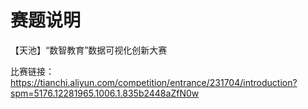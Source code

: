 # 赛题说明
【天池】“数智教育”数据可视化创新大赛

比赛链接：https://tianchi.aliyun.com/competition/entrance/231704/introduction?spm=5176.12281965.1006.1.835b2448aZfN0w
